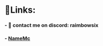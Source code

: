 # 📌Links:
###  - 🚨 contact me on discord: raimbowsix
###  - [NameMc](https://fr.namemc.com/profile/imfeelingevil.1) 
